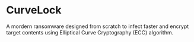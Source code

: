 # CurveLock
A mordern ransomware designed from scratch to infect faster and encrypt target contents using Elliptical Curve Cryptography (ECC) algorithm.
